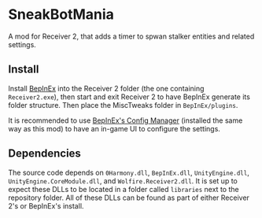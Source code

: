 # SneakBotMania
 
A mod for Receiver 2, that adds a timer to spwan stalker entities and related settings.

## Install

Install [BepInEx](https://github.com/BepInEx/BepInEx) into the Receiver 2 folder (the one containing `Receiver2.exe`), then start and exit Receiver 2 to have BepInEx generate its folder structure.
Then place the MiscTweaks folder in `BepInEx/plugins`.

It is recommended to use [BepInEx's Config Manager](https://github.com/BepInEx/BepInEx.ConfigurationManager) (installed the same way as this mod) to have an in-game UI to configure the settings.

## Dependencies

The source code depends on `0Harmony.dll`, `BepInEx.dll`, `UnityEngine.dll`, `UnityEngine.CoreModule.dll`, and `Wolfire.Receiver2.dll`. It is set up to expect these DLLs to be located in a folder called `libraries` next to the repository folder. All of these DLLs can be found as part of either Receiver 2's or BepInEx's install.
